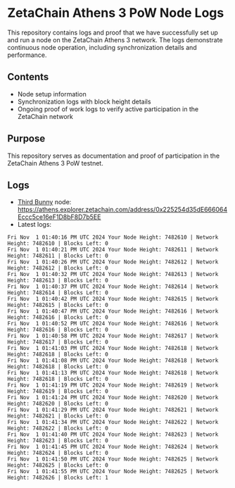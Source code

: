 # ZetaChain Athens 3 PoW Node Logs
This repository contains logs and proof that we have successfully set up and run a node on the ZetaChain Athens 3 network. The logs demonstrate continuous node operation, including synchronization details and performance.

## Contents
- Node setup information
- Synchronization logs with block height details
- Ongoing proof of work logs to verify active participation in the ZetaChain network

## Purpose
This repository serves as documentation and proof of participation in the ZetaChain Athens 3 PoW testnet.

## Logs

- [Third Bunny](https://thirdbunny.xyz/) node: https://athens.explorer.zetachain.com/address/0x225254d35dE666064Eccc5ce16eF1D8bF8D7b5EE
- Latest logs:
```
Fri Nov  1 01:40:16 PM UTC 2024 Your Node Height: 7482610 | Network Height: 7482610 | Blocks Left: 0
Fri Nov  1 01:40:21 PM UTC 2024 Your Node Height: 7482611 | Network Height: 7482611 | Blocks Left: 0
Fri Nov  1 01:40:26 PM UTC 2024 Your Node Height: 7482612 | Network Height: 7482612 | Blocks Left: 0
Fri Nov  1 01:40:32 PM UTC 2024 Your Node Height: 7482613 | Network Height: 7482613 | Blocks Left: 0
Fri Nov  1 01:40:37 PM UTC 2024 Your Node Height: 7482614 | Network Height: 7482614 | Blocks Left: 0
Fri Nov  1 01:40:42 PM UTC 2024 Your Node Height: 7482615 | Network Height: 7482615 | Blocks Left: 0
Fri Nov  1 01:40:47 PM UTC 2024 Your Node Height: 7482616 | Network Height: 7482616 | Blocks Left: 0
Fri Nov  1 01:40:52 PM UTC 2024 Your Node Height: 7482616 | Network Height: 7482616 | Blocks Left: 0
Fri Nov  1 01:40:58 PM UTC 2024 Your Node Height: 7482617 | Network Height: 7482617 | Blocks Left: 0
Fri Nov  1 01:41:03 PM UTC 2024 Your Node Height: 7482618 | Network Height: 7482618 | Blocks Left: 0
Fri Nov  1 01:41:08 PM UTC 2024 Your Node Height: 7482618 | Network Height: 7482618 | Blocks Left: 0
Fri Nov  1 01:41:13 PM UTC 2024 Your Node Height: 7482618 | Network Height: 7482618 | Blocks Left: 0
Fri Nov  1 01:41:19 PM UTC 2024 Your Node Height: 7482619 | Network Height: 7482619 | Blocks Left: 0
Fri Nov  1 01:41:24 PM UTC 2024 Your Node Height: 7482620 | Network Height: 7482620 | Blocks Left: 0
Fri Nov  1 01:41:29 PM UTC 2024 Your Node Height: 7482621 | Network Height: 7482621 | Blocks Left: 0
Fri Nov  1 01:41:34 PM UTC 2024 Your Node Height: 7482622 | Network Height: 7482622 | Blocks Left: 0
Fri Nov  1 01:41:40 PM UTC 2024 Your Node Height: 7482623 | Network Height: 7482623 | Blocks Left: 0
Fri Nov  1 01:41:45 PM UTC 2024 Your Node Height: 7482624 | Network Height: 7482624 | Blocks Left: 0
Fri Nov  1 01:41:50 PM UTC 2024 Your Node Height: 7482625 | Network Height: 7482625 | Blocks Left: 0
Fri Nov  1 01:41:55 PM UTC 2024 Your Node Height: 7482625 | Network Height: 7482626 | Blocks Left: 1
```
